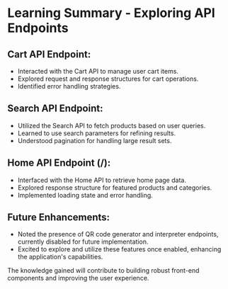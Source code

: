 # Learning Summary - Exploring API Endpoints

## Cart API Endpoint:
- Interacted with the Cart API to manage user cart items.
- Explored request and response structures for cart operations.
- Identified error handling strategies.

## Search API Endpoint:
- Utilized the Search API to fetch products based on user queries.
- Learned to use search parameters for refining results.
- Understood pagination for handling large result sets.

## Home API Endpoint (/):
- Interfaced with the Home API to retrieve home page data.
- Explored response structure for featured products and categories.
- Implemented loading state and error handling.

## Future Enhancements:
- Noted the presence of QR code generator and interpreter endpoints, currently disabled for future implementation.
- Excited to explore and utilize these features once enabled, enhancing the application's capabilities.

The knowledge gained will contribute to building robust front-end components and improving the user experience.
